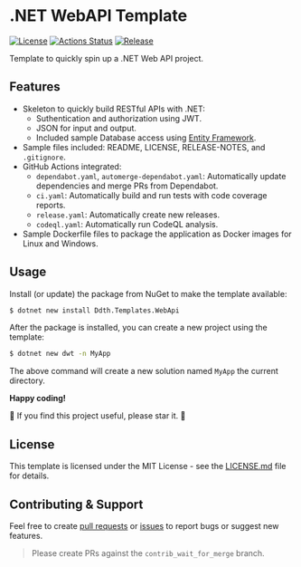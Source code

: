 # .NET WebAPI Template

[![License](https://img.shields.io/badge/license-MIT-blue.svg)](https://opensource.org/licenses/MIT)
[![Actions Status](https://github.com/btnguyen2k/dotnet-webapi-template/workflows/ci/badge.svg)](https://github.com/btnguyen2k/dotnet-webapi-template/actions)
[![Release](https://img.shields.io/github/release/btnguyen2k/dotnet-webapi-template.svg?style=flat-square)](RELEASE-NOTES.md)

Template to quickly spin up a .NET Web API project.

## Features

- Skeleton to quickly build RESTful APIs with .NET:
  - Suthentication and authorization using JWT.
  - JSON for input and output.
  - Included sample Database access using [Entity Framework](https://learn.microsoft.com/en-us/ef/core/).
- Sample files included: README, LICENSE, RELEASE-NOTES, and `.gitignore`.
- GitHub Actions integrated:
  - `dependabot.yaml`, `automerge-dependabot.yaml`: Automatically update dependencies and merge PRs from Dependabot.
  - `ci.yaml`: Automatically build and run tests with code coverage reports.
  - `release.yaml`: Automatically create new releases.
  - `codeql.yaml`: Automatically run CodeQL analysis.
- Sample Dockerfile files to package the application as Docker images for Linux and Windows.

## Usage

Install (or update) the package from NuGet to make the template available:

```sh
$ dotnet new install Ddth.Templates.WebApi
```

After the package is installed, you can create a new project using the template:

```sh
$ dotnet new dwt -n MyApp
```

The above command will create a new solution named `MyApp` the current directory.

**Happy coding!**

🌟 If you find this project useful, please star it. 🌟

## License

This template is licensed under the MIT License - see the [LICENSE.md](LICENSE.md) file for details.

## Contributing & Support

Feel free to create [pull requests](https://github.com/btnguyen2k/dotnet-webapi-template/compare/contrib_wait_for_merge..) or [issues](https://github.com/btnguyen2k/dotnet-webapi-template/issues) to report bugs or suggest new features.

> Please create PRs against the `contrib_wait_for_merge` branch.
